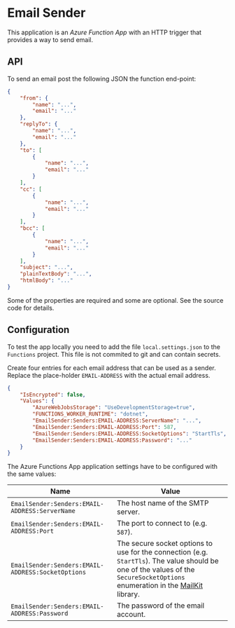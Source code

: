 # Email Sender

This application is an _Azure Function App_ with an HTTP trigger that provides a way to send email.

## API

To send an email post the following JSON the function end-point:

```json
{
    "from": {
        "name": "...",
        "email": "..."
    },
    "replyTo": {
        "name": "...",
        "email": "..."
    },
    "to": [
        {
            "name": "...",
            "email": "..."
        }        
    ],
    "cc": [
        {
            "name": "...",
            "email": "..."
        }        
    ],
    "bcc": [
        {
            "name": "...",
            "email": "..."
        }        
    ],
    "subject": "...",
    "plainTextBody": "...",
    "htmlBody": "..."
}
```

Some of the properties are required and some are optional. See the source code for details.


## Configuration

To test the app locally you need to add the file `local.settings.json` to the `Functions` project. This file is not commited to git and can contain secrets.

Create four entries for each email address that can be used as a sender. Replace the place-holder `EMAIL-ADDRESS` with the actual email address.

```json
{
    "IsEncrypted": false,
    "Values": {
        "AzureWebJobsStorage": "UseDevelopmentStorage=true",
        "FUNCTIONS_WORKER_RUNTIME": "dotnet",
        "EmailSender:Senders:EMAIL-ADDRESS:ServerName": "...",
        "EmailSender:Senders:EMAIL-ADDRESS:Port": 587,
        "EmailSender:Senders:EMAIL-ADDRESS:SocketOptions": "StartTls",
        "EmailSender:Senders:EMAIL-ADDRESS:Password": "..."
    }
}
```

The Azure Functions App application settings have to be configured with the same values:

| Name | Value |
| - | - |
| `EmailSender:Senders:EMAIL-ADDRESS:ServerName` | The host name of the SMTP server. |
| `EmailSender:Senders:EMAIL-ADDRESS:Port` | The port to connect to (e.g. `587`). |
| `EmailSender:Senders:EMAIL-ADDRESS:SocketOptions` | The secure socket options to use for the connection (e.g. `StartTls`). The value should be one of the values of the `SecureSocketOptions` enumeration in the [MailKit](https://github.com/jstedfast/MailKit) library. |
| `EmailSender:Senders:EMAIL-ADDRESS:Password` | The password of the email account. |
